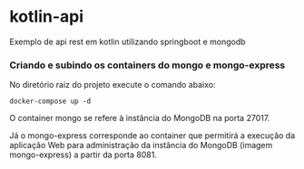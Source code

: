 # kotlin-api
Exemplo de api rest em kotlin utilizando springboot e mongodb

### Criando e subindo os containers do mongo e mongo-express
No diretório raiz do projeto execute o comando abaixo:
```
docker-compose up -d
```
O container mongo se refere à instância do MongoDB na porta 27017.

Já o mongo-express corresponde ao container que permitirá a execução da 
aplicação Web para administração da instância do MongoDB (imagem mongo-express) a partir da porta 8081.
